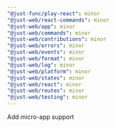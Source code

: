 ```yaml
---
"@just-func/play-react": minor
"@just-web/react-commands": minor
"@just-web/app": minor
"@just-web/commands": minor
"@just-web/contributions": minor
"@just-web/errors": minor
"@just-web/events": minor
"@just-web/format": minor
"@just-web/log": minor
"@just-web/platform": minor
"@just-web/states": minor
"@just-web/react": minor
"@just-web/routes": minor
"@just-web/testing": minor
---
```


Add micro-app support
